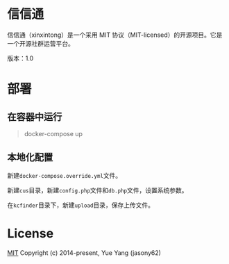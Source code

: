 # 信信通

信信通（xinxintong）是一个采用 MIT 协议（MIT-licensed）的开源项目。它是一个开源社群运营平台。

版本：1.0

# 部署

## 在容器中运行

> docker-compose up

## 本地化配置

新建`docker-compose.override.yml`文件。

新建`cus`目录，新建`config.php`文件和`db.php`文件，设置系统参数。

在`kcfinder`目录下，新建`upload`目录，保存上传文件。

# License

[MIT](http://opensource.org/licenses/MIT)
Copyright (c) 2014-present, Yue Yang (jasony62)
